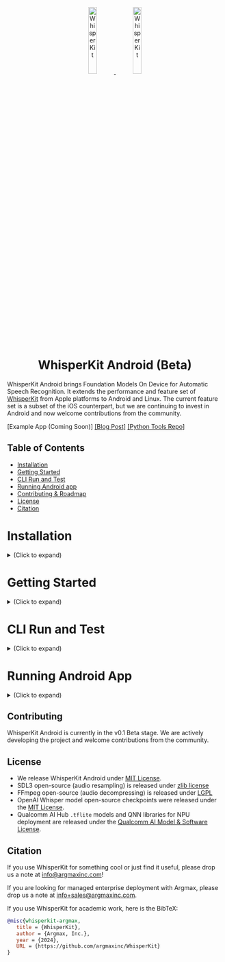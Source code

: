 <div align="center">

<a href="https://github.com/argmaxinc/WhisperKit#gh-light-mode-only">
  <img src="https://github.com/user-attachments/assets/f0699c07-c29f-45b6-a9c6-f6d491b8f791" alt="WhisperKit" width="20%" />
</a>

<a href="https://github.com/argmaxinc/WhisperKit#gh-dark-mode-only">
  <img src="https://github.com/user-attachments/assets/1be5e31c-de42-40ab-9b85-790cb911ed47" alt="WhisperKit" width="20%" />
</a>

# WhisperKit Android (Beta)
</div>

WhisperKit Android brings Foundation Models On Device for Automatic Speech Recognition. It extends the performance and feature set of [WhisperKit](https://github.com/argmaxinc/WhisperKit) from Apple platforms to Android and Linux.  The current feature set is a subset of the iOS counterpart, 
but we are continuing to invest in Android and now welcome contributions from the community.

[Example App (Coming Soon)] [[Blog Post]](https://takeargmax.com/blog/android) [[Python Tools Repo]](https://github.com/argmaxinc/whisperkittools)


## Table of Contents
- [Installation](#installation)
- [Getting Started](#getting-started)
- [CLI Run and Test](#cli-run-and-test)
- [Running Android app](#running-android-app)
- [Contributing \& Roadmap](#contributing--roadmap)
- [License](#license)
- [Citation](#citation)

# Installation

<details>
  <summary> (Click to expand) </summary>

The following setup was tested on macOS 15.1.

1. Ensure you have the required build tools using:
```
make setup
```

2. Download Whisper models (<1.5GB) and auxiliary files
```
make download-models
```

3. Build development environment in Docker with all development tools (~12GB):
```
make env
```

The first time running `make env` command will take several minutes.

After the Docker image builds, the next time running `make env` will execute inside the Docker container right away.

You can use the following to rebuild the Docker image, if needed:
```
make rebuild-env
```

</details>

# Getting Started

<details>
  <summary> (Click to expand) </summary>

WhisperKit Android is a Whisper pipeline built on top of Tensorflow Lite (LiteRT) with a provided 
CLI interface via `whisperkit-cli`.  The library is built with a C API for Android and Linux.  Please 
note that as the library is currently in Beta, the C API is not yet stable.

1. Execute into the Docker build environment:
```
make env
```

2. Inside the Docker environment, build the `whisperkit-cli` CLI using (for Android and Linux):
```
make build [linux | qnn | gpu]
```

The QNN option builds WhisperKit with Qualcomm AI NPU support and the QNN TFLite delegate.
The 'gpu' option is the generic GPU backend for all Android devices from TFLite GPU delegate.
Linux builds are currently CPU-only.

3. Back on the host machine (outside Docker shell), push dependencies to the Android device:
```
make adb-push
```
You can reuse this target to push the `whisperkit-cli` if you rebuild it. Note that this is not necessary for Linux build.

4. Clean:
```
make clean [all]
```
With `all` option, it will conduct deep clean including open source components.

</details>

# CLI Run and Test

<details>
  <summary> (Click to expand) </summary>

1. Run test on with a sample audio. For Android:
```
make build
```

For Linux:
```
make build linux
```

2. Manually run `whisperkit-cli`:

Usage: 

```
whisperkit-cli transcribe --model-path /path/to/my/whisper_model --audio-path /path/to/my/audio_file.m4a --report --report-path /path/to/dump/report.json
```

For all options, run `whisperkit-cli --help`

For Android, log in via adb shell:
```
adb shell
cd /sdcard/argmax/tflite
export PATH=/data/local/tmp/bin:$PATH
export LD_LIBRARY_PATH=/data/local/tmp/lib
whisperkit-cli transcribe --model-path  /path/to/openai_whisper-base --audio-path /path/to/inputs/jfk_441khz.m4a
```

3. Sample execution output:
```
root@cf40510e9b93:/src/AXIE# ./build/linux/whisperkit-cli transcribe --model-path /src/AXIE/models/openai_whisper-small --audio-path /src/AXIE/test/jfk_441khz.m4a 
SoC: 	generic CPU (x86, arm64, etc) 
INFO: Created TensorFlow Lite XNNPACK delegate for CPU.
postproc vocab size: 51864
Input #0, mov,mp4,m4a,3gp,3g2,mj2, from '(null)':
  Metadata:
    major_brand     : M4A 
    minor_version   : 0
    compatible_brands: M4A mp42isom
    creation_time   : 2024-08-07T16:38:45.000000Z
    iTunSMPB        :  00000000 00000840 000000D4 00000000000766EC 00000000 00000000 00000000 00000000 00000000 00000000 00000000 00000000
  Duration: 00:00:11.05, start: 0.047891, bitrate: 73 kb/s
  Stream #0:0[0x1](eng): Audio: aac (mp4a / 0x6134706D), 44100 Hz, mono, fltp, 31 kb/s (default)
      Metadata:
        creation_time   : 2024-08-07T16:38:45.000000Z
        vendor_id       : [0][0][0][0]
Stream: freq - 44100, channels - 1, format - 32784, target_buf size - 1440000
[aac @ 0x55555a5b8c00] Could not update timestamps for skipped samples.
Transcription:   And so, my fellow Americans, ask not what your country can do for you.   Ask what you can do for your country.
```
</details>

# Running Android App

<details>
  <summary> (Click to expand) </summary>

1. Move model to assets folder  
Download the models if you haven't done so as specified in the Installation section. Move specifically the "whisper_tiny" folder into the assets folder of the app. 

2. Run the app with Android Studio

3. Things to consider.  
QNN will only work if the SoC of your device is among the supported ones listed in the C++ code. The model may take a couple minutes to load when using QNN delegate.
After recording with the microphone, the input is saved into the MicInput.wav file, you can select it to transcribe your audio.

</details>

## Contributing

WhisperKit Android is currently in the v0.1 Beta stage.  We are actively developing the project and welcome contributions from the community.

## License
- We release WhisperKit Android under [MIT License](LICENSE).
- SDL3 open-source (audio resampling) is released under [zlib license](https://github.com/libsdl-org/SDL/blob/main/LICENSE.txt)
- FFmpeg open-source (audio decompressing) is released under [LGPL](https://github.com/FFmpeg/FFmpeg/blob/master/LICENSE.md)
- OpenAI Whisper model open-source checkpoints were released under the [MIT License](https://github.com/openai/whisper/blob/main/LICENSE).
- Qualcomm AI Hub `.tflite` models and QNN libraries for NPU deployment are released under the [Qualcomm AI Model & Software License](https://qaihub-public-assets.s3.us-west-2.amazonaws.com/qai-hub-models/Qualcomm+AI+Hub+Proprietary+License.pdf).

## Citation
If you use WhisperKit for something cool or just find it useful, please drop us a note at [info@argmaxinc.com](mailto:info@argmaxinc.com)!

If you are looking for managed enterprise deployment with Argmax, please drop us a note at [info+sales@argmaxinc.com](mailto:info+sales@argmaxinc.com).

If you use WhisperKit for academic work, here is the BibTeX:

```bibtex
@misc{whisperkit-argmax,
   title = {WhisperKit},
   author = {Argmax, Inc.},
   year = {2024},
   URL = {https://github.com/argmaxinc/WhisperKit}
}
```
